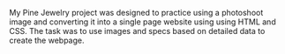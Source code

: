 My Pine Jewelry project was designed to practice using a photoshoot image and converting it into a single page website using using HTML and CSS. The task was to use images and specs based on detailed data to create the webpage. 
